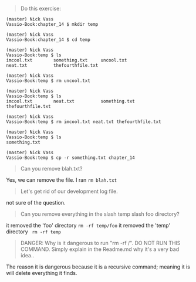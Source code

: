 > Do this exercise:

```
(master) Nick Vass
Vassio-Book:chapter_14 $ mkdir temp

(master) Nick Vass
Vassio-Book:chapter_14 $ cd temp

(master) Nick Vass
Vassio-Book:temp $ ls
imcool.txt        something.txt     uncool.txt
neat.txt          thefourthfile.txt

(master) Nick Vass
Vassio-Book:temp $ rm uncool.txt

(master) Nick Vass
Vassio-Book:temp $ ls
imcool.txt        neat.txt          something.txt     thefourthfile.txt

(master) Nick Vass
Vassio-Book:temp $ rm imcool.txt neat.txt thefourthfile.txt

(master) Nick Vass
Vassio-Book:temp $ ls
something.txt

(master) Nick Vass
Vassio-Book:temp $ cp -r something.txt chapter_14
```

> Can you remove blah.txt?

Yes, we can remove the file. I ran ```rm blah.txt```


> Let's get rid of our development log file.

not sure of the question.

> Can you remove everything in the slash temp slash foo directory?

it removed the 'foo' directory ```rm -rf temp/foo```
it removed the 'temp' directory ``` rm -rf temp```

> DANGER: Why is it dangerous to run "rm -rf /". DO NOT RUN THIS COMMAND. Simply explain in the Readme.md why it's a very bad idea..

The reason it is dangerous because it is a recursive command; meaning it is will delete everything it finds.
 
 
> 
